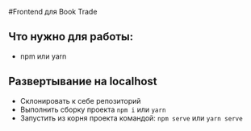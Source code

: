 #Frontend для Book Trade

## Что нужно для работы:
- npm или yarn

## Развертывание на localhost
- Склонировать к себе репозиторий
- Выполнить сборку проекта ```npm i``` или ```yarn```
- Запустить из корня проекта командой: ```npm serve``` или ```yarn serve```




